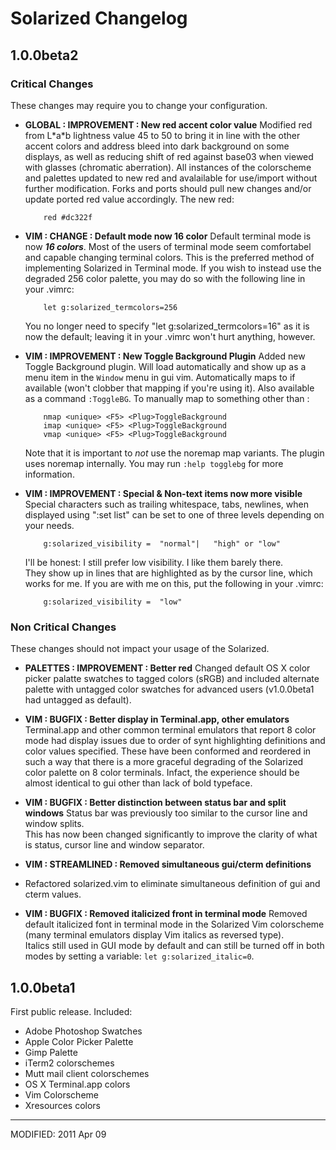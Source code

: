 Solarized Changelog
===================

1.0.0beta2
----------

### Critical Changes

These changes may require you to change your configuration.

*   **GLOBAL : IMPROVEMENT : New red accent color value**
    Modified red from L\*a\*b lightness value 45 to 50 to bring it in
    line with the other accent colors and address bleed into dark background on 
    some displays, as well as reducing shift of red against base03 when viewed 
    with glasses (chromatic aberration). All instances of the colorscheme and 
    palettes updated to new red and avalailable for use/import without further 
    modification. Forks and ports should pull new changes and/or update ported 
    red value accordingly.  The new red:

            red #dc322f

*   **VIM : CHANGE : Default mode now 16 color**
    Default terminal mode is now ***16 colors***. Most of the users of terminal 
    mode seem comfortabel and capable changing terminal colors. This is the 
    preferred method of implementing Solarized in Terminal mode. If you wish to 
    instead use the degraded 256 color palette, you may do so with the 
    following line in your .vimrc:

            let g:solarized_termcolors=256

    You no longer need to specify "let g:solarized_termcolors=16" as it is now 
    the default; leaving it in your .vimrc won't hurt anything, however.

*   **VIM : IMPROVEMENT : New Toggle Background Plugin**
    Added new Toggle Background plugin. Will load automatically and show up as 
    a menu item in the `Window` menu in gui vim. Automatically maps to <F5> if 
    available (won't clobber that mapping if you're using it). Also available 
    as a command `:ToggleBG`.  To manually map to something other than <F5>:

            nmap <unique> <F5> <Plug>ToggleBackground
            imap <unique> <F5> <Plug>ToggleBackground
            vmap <unique> <F5> <Plug>ToggleBackground

    Note that it is important to *not* use the noremap map variants. The plugin
    uses noremap internally. You may run `:help togglebg` for more information.

*   **VIM : IMPROVEMENT : Special & Non-text items now more visible**
    Special characters such as trailing whitespace, tabs, newlines, when 
    displayed using ":set list" can be set to one of three levels depending on 
    your needs.

            g:solarized_visibility =  "normal"|   "high" or "low"

    I'll be honest: I still prefer low visibility. I like them barely there.  
    They show up in lines that are highlighted as by the cursor line, which 
    works for me. If you are with me on this, put the following in your .vimrc:

            g:solarized_visibility =  "low"

### Non Critical Changes

These changes should not impact your usage of the Solarized.

*   **PALETTES : IMPROVEMENT : Better red**
    Changed default OS X color picker palatte swatches to tagged colors (sRGB) 
    and included alternate palette with untagged color swatches for advanced 
    users (v1.0.0beta1 had untagged as default).

*   **VIM : BUGFIX : Better display in Terminal.app, other emulators**
    Terminal.app and other common terminal emulators that report 8 color mode 
    had display issues due to order of synt highlighting definitions and color 
    values specified. These have been conformed and reordered in such a way 
    that there is a more graceful degrading of the Solarized color palette on 
    8 color terminals. Infact, the experience should be almost identical to gui 
    other than lack of bold typeface.

*   **VIM : BUGFIX : Better distinction between status bar and split windows**
    Status bar was previously too similar to the cursor line and window splits.  
    This has now been changed significantly to improve the clarity of what is 
    status, cursor line and window separator.

*   **VIM : STREAMLINED : Removed simultaneous gui/cterm definitions**
*   Refactored solarized.vim to eliminate simultaneous definition of gui and 
    cterm values.

*   **VIM : BUGFIX : Removed italicized front in terminal mode**
    Removed default italicized font in terminal mode in the Solarized Vim
    colorscheme (many terminal emulators display Vim italics as reversed type).  
    Italics still used in GUI mode by default and can still be turned off in 
    both modes by setting a variable: `let g:solarized_italic=0`.

1.0.0beta1
----------

First public release. Included:

* Adobe Photoshop Swatches
* Apple Color Picker Palette
* Gimp Palette
* iTerm2 colorschemes
* Mutt mail client colorschemes
* OS X Terminal.app colors
* Vim Colorscheme
* Xresources colors



***

MODIFIED: 2011 Apr 09
